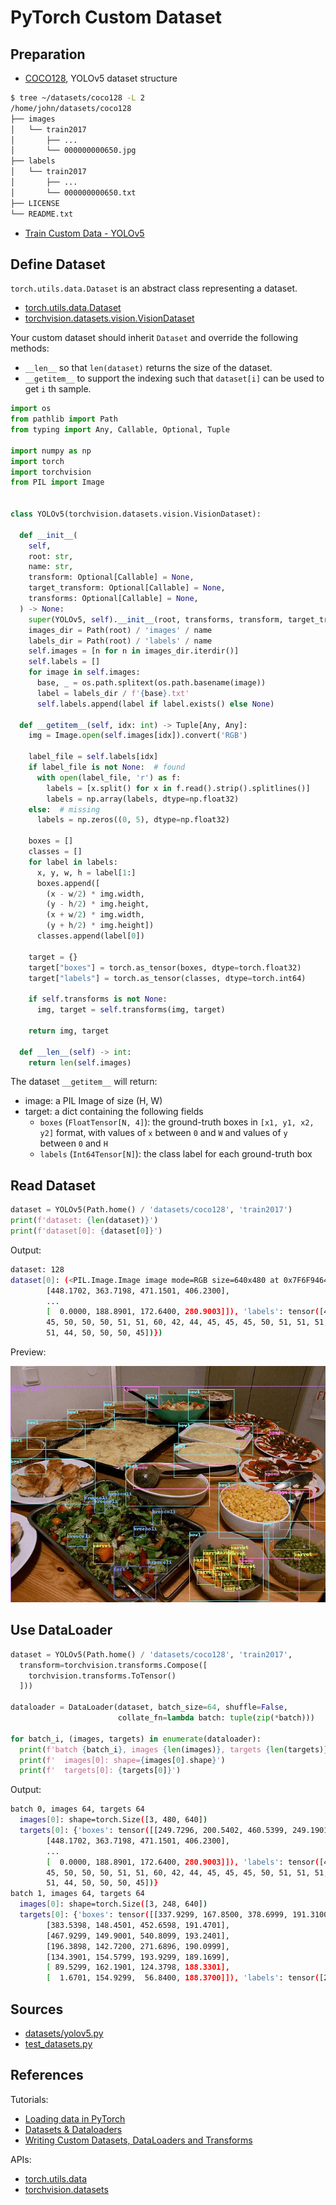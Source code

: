 # PyTorch Custom Dataset

## Preparation

- [COCO128](https://www.kaggle.com/ultralytics/coco128), YOLOv5 dataset structure

```bash
$ tree ~/datasets/coco128 -L 2
/home/john/datasets/coco128
├── images
│   └── train2017
│       ├── ...
│       └── 000000000650.jpg
├── labels
│   └── train2017
│       ├── ...
│       └── 000000000650.txt
├── LICENSE
└── README.txt
```

- [Train Custom Data - YOLOv5](https://github.com/ultralytics/yolov5/wiki/Train-Custom-Data)

## Define Dataset

`torch.utils.data.Dataset` is an abstract class representing a
dataset.

- [torch.utils.data.Dataset](https://pytorch.org/docs/stable/data.html#torch.utils.data.Dataset)
- [torchvision.datasets.vision.VisionDataset](https://github.com/pytorch/vision/blob/master/torchvision/datasets/vision.py)

Your custom dataset should inherit `Dataset` and override the following
methods:

- `__len__` so that `len(dataset)` returns the size of the dataset.
- `__getitem__` to support the indexing such that `dataset[i]` can
   be used to get `i` th sample.

```python
import os
from pathlib import Path
from typing import Any, Callable, Optional, Tuple

import numpy as np
import torch
import torchvision
from PIL import Image


class YOLOv5(torchvision.datasets.vision.VisionDataset):

  def __init__(
    self,
    root: str,
    name: str,
    transform: Optional[Callable] = None,
    target_transform: Optional[Callable] = None,
    transforms: Optional[Callable] = None,
  ) -> None:
    super(YOLOv5, self).__init__(root, transforms, transform, target_transform)
    images_dir = Path(root) / 'images' / name
    labels_dir = Path(root) / 'labels' / name
    self.images = [n for n in images_dir.iterdir()]
    self.labels = []
    for image in self.images:
      base, _ = os.path.splitext(os.path.basename(image))
      label = labels_dir / f'{base}.txt'
      self.labels.append(label if label.exists() else None)

  def __getitem__(self, idx: int) -> Tuple[Any, Any]:
    img = Image.open(self.images[idx]).convert('RGB')

    label_file = self.labels[idx]
    if label_file is not None:  # found
      with open(label_file, 'r') as f:
        labels = [x.split() for x in f.read().strip().splitlines()]
        labels = np.array(labels, dtype=np.float32)
    else:  # missing
      labels = np.zeros((0, 5), dtype=np.float32)

    boxes = []
    classes = []
    for label in labels:
      x, y, w, h = label[1:]
      boxes.append([
        (x - w/2) * img.width,
        (y - h/2) * img.height,
        (x + w/2) * img.width,
        (y + h/2) * img.height])
      classes.append(label[0])

    target = {}
    target["boxes"] = torch.as_tensor(boxes, dtype=torch.float32)
    target["labels"] = torch.as_tensor(classes, dtype=torch.int64)

    if self.transforms is not None:
      img, target = self.transforms(img, target)

    return img, target

  def __len__(self) -> int:
    return len(self.images)
```

The dataset `__getitem__` will return:

- image: a PIL Image of size (H, W)
- target: a dict containing the following fields
  - `boxes` (`FloatTensor[N, 4]`): the ground-truth boxes in `[x1, y1, x2, y2]` format, with values of `x` between `0` and `W` and values of `y` between `0` and `H`
  - `labels` (`Int64Tensor[N]`): the class label for each ground-truth box

## Read Dataset

```python
dataset = YOLOv5(Path.home() / 'datasets/coco128', 'train2017')
print(f'dataset: {len(dataset)}')
print(f'dataset[0]: {dataset[0]}')
```

Output:

```bash
dataset: 128
dataset[0]: (<PIL.Image.Image image mode=RGB size=640x480 at 0x7F6F9464ADF0>, {'boxes': tensor([[249.7296, 200.5402, 460.5399, 249.1901],
        [448.1702, 363.7198, 471.1501, 406.2300],
        ...
        [  0.0000, 188.8901, 172.6400, 280.9003]]), 'labels': tensor([44, 51, 51, 51, 51, 44, 44, 44, 44, 44, 45, 45, 45, 45, 45, 45, 45, 45,
        45, 50, 50, 50, 51, 51, 60, 42, 44, 45, 45, 45, 50, 51, 51, 51, 51, 51,
        51, 44, 50, 50, 50, 45])})
```

Preview:

![](../images/draw_boxes.png)

## Use DataLoader

```python
dataset = YOLOv5(Path.home() / 'datasets/coco128', 'train2017',
  transform=torchvision.transforms.Compose([
    torchvision.transforms.ToTensor()
  ]))

dataloader = DataLoader(dataset, batch_size=64, shuffle=False,
                        collate_fn=lambda batch: tuple(zip(*batch)))

for batch_i, (images, targets) in enumerate(dataloader):
  print(f'batch {batch_i}, images {len(images)}, targets {len(targets)}')
  print(f'  images[0]: shape={images[0].shape}')
  print(f'  targets[0]: {targets[0]}')
```

Output:

```bash
batch 0, images 64, targets 64
  images[0]: shape=torch.Size([3, 480, 640])
  targets[0]: {'boxes': tensor([[249.7296, 200.5402, 460.5399, 249.1901],
        [448.1702, 363.7198, 471.1501, 406.2300],
        ...
        [  0.0000, 188.8901, 172.6400, 280.9003]]), 'labels': tensor([44, 51, 51, 51, 51, 44, 44, 44, 44, 44, 45, 45, 45, 45, 45, 45, 45, 45,
        45, 50, 50, 50, 51, 51, 60, 42, 44, 45, 45, 45, 50, 51, 51, 51, 51, 51,
        51, 44, 50, 50, 50, 45])}
batch 1, images 64, targets 64
  images[0]: shape=torch.Size([3, 248, 640])
  targets[0]: {'boxes': tensor([[337.9299, 167.8500, 378.6999, 191.3100],
        [383.5398, 148.4501, 452.6598, 191.4701],
        [467.9299, 149.9001, 540.8099, 193.2401],
        [196.3898, 142.7200, 271.6896, 190.0999],
        [134.3901, 154.5799, 193.9299, 189.1699],
        [ 89.5299, 162.1901, 124.3798, 188.3301],
        [  1.6701, 154.9299,  56.8400, 188.3700]]), 'labels': tensor([20, 20, 20, 20, 20, 20, 20])}
```

## Sources

- [datasets/yolov5.py](../../utils/datasets/yolov5.py)
- [test_datasets.py](../../tests/test_datasets.py)

## References

Tutorials:

- [Loading data in PyTorch](https://pytorch.org/tutorials/recipes/recipes/loading_data_recipe.html)
- [Datasets & Dataloaders](https://pytorch.org/tutorials/beginner/basics/data_tutorial.html)
- [Writing Custom Datasets, DataLoaders and Transforms](https://pytorch.org/tutorials/beginner/data_loading_tutorial.html)

APIs:

- [torch.utils.data](https://pytorch.org/docs/stable/data.html)
- [torchvision.datasets](https://pytorch.org/vision/stable/datasets.html)
